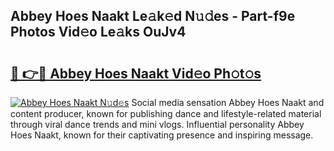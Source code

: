 ## Abbey Hoes Naakt Le𝚊k𝚎d N𝚞𝚍es - Part-f9e Photos Vid𝚎o Le𝚊ks OuJv4

# <h2><a href="http://fb9iuxp.evod.top/?m=Abbey+Hoes+Naakt">🔗 👉🔴 Abbey Hoes Naakt Vid𝚎o Ph𝚘t𝚘s</a></h2>

[![Abbey Hoes Naakt N𝚞d𝚎s](https://i.imgur.com/8V9OHl7.gif)](http://fb9iuxp.evod.top/?m=Abbey+Hoes+Naakt)
Social media sensation Abbey Hoes Naakt and content producer, known for publishing dance and lifestyle-related material through viral dance trends and mini vlogs. Influential personality Abbey Hoes Naakt, known for their captivating presence and inspiring message. 
